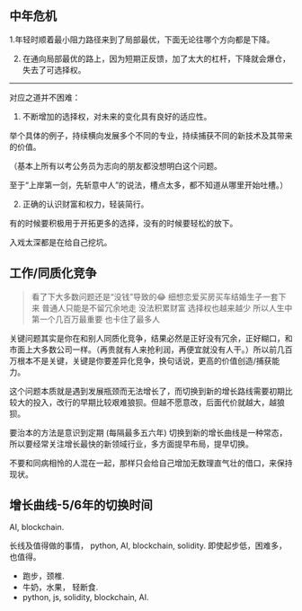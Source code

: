 ## 中年危机
1.年轻时顺着最小阻力路径来到了局部最优，下面无论往哪个方向都是下降。

2. 在通向局部最优的路上，因为短期正反馈，加了太大的杠杆，下降就会爆仓，失去了可选择权。
______________________________
对应之道并不困难：

1. 不断增加的选择权，对未来的变化具有良好的适应性。

举个具体的例子，持续横向发展多个不同的专业，持续捕获不同的新技术及其带来的价值。

（基本上所有以考公务员为志向的朋友都没想明白这个问题。

至于“上岸第一剑，先斩意中人”的说法，槽点太多，都不知道从哪里开始吐槽。）

2. 正确的认识财富和权力，轻装简行。

有的时候要积极用于开拓更多的选择，没有的时候要轻松的放下。

入戏太深都是在给自己挖坑。

## 工作/同质化竞争

> 看了下大多数问题还是“没钱”导致的😂 细想恋爱买房买车结婚生子一套下来 普通人只能是不留冗余地走 没法积累财富 选择权也越来越少  所以人生中第一个几百万最重要 也卡住了最多人

关键问题其实是你在和别人同质化竞争，结果必然是正好没有冗余，正好糊口，和市面上大多数公司一样。（再贵就有人来抢利润，再便宜就没有人干。）所以前几百万根本不是关键，关键是你要差异化竞争，换句话说，更高的价值创造/捕获能力。

这个问题本质就是遇到发展瓶颈而无法增长了，而切换到新的增长路线需要初期比较大的投入，改行的早期比较艰难狼狈。但越不愿意改，后面代价就越大，越狼狈。

要治本的方法是意识到定期 (每隔最多五六年) 切换到新的增长曲线是一种常态，所以要经常关注增长最快的新领域行业，多方面提早布局，提早切换。

不要和同病相怜的人混在一起，那样只会给自己增加无数理直气壮的借口，来保持现状。

## 增长曲线-5/6年的切换时间
AI, blockchain.

长线及值得做的事情， python, AI, blockchain, solidity. 即使起步低，困难多，也值得。
- 跑步，颈椎.
- 牛奶，水果， 轻断食.
- python, js, solidity, blockchain, AI.